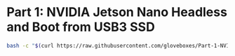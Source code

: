 # Part 1: NVIDIA Jetson Nano Headless and Boot from USB3 SSD

```bash
bash -c "$(curl https://raw.githubusercontent.com/gloveboxes/Part-1-NVIDIA-Jetson-Nano-Headless-and-Boot-from-USB3-SSD/master/setup.sh)"
```